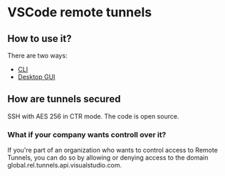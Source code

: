 # VSCode remote tunnels

## How to use it?

There are two ways:  
- [CLI](https://code.visualstudio.com/docs/remote/tunnels#_using-the-code-cli)
- [Desktop GUI](https://code.visualstudio.com/docs/remote/tunnels#_using-the-vs-code-ui)

## How are tunnels secured

SSH with AES 256 in CTR mode. The code is open source.

### What if your company wants controll over it?

If you're part of an organization who wants to control access to Remote Tunnels, you can do so by allowing or denying access to the domain global.rel.tunnels.api.visualstudio.com.

